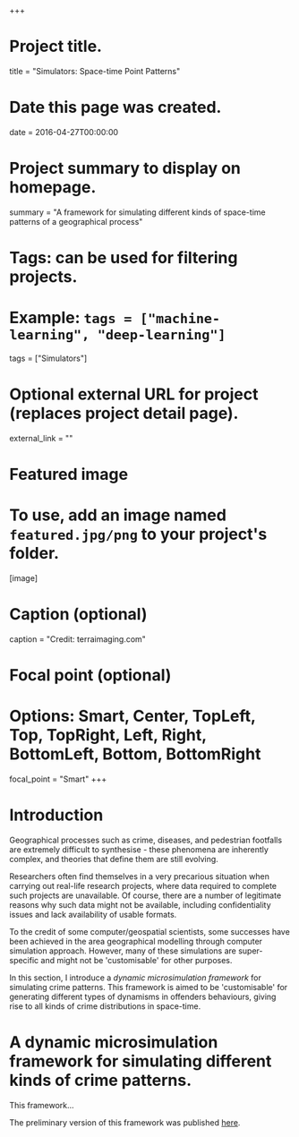 +++
# Project title.
title = "Simulators: Space-time Point Patterns"

# Date this page was created.
date = 2016-04-27T00:00:00

# Project summary to display on homepage.
summary = "A framework for simulating different kinds of space-time patterns of a geographical process"

# Tags: can be used for filtering projects.
# Example: `tags = ["machine-learning", "deep-learning"]`
tags = ["Simulators"]

# Optional external URL for project (replaces project detail page).
external_link = ""

# Featured image
# To use, add an image named `featured.jpg/png` to your project's folder. 
[image]
  # Caption (optional)
  caption = "Credit: terraimaging.com"
  
  # Focal point (optional)
  # Options: Smart, Center, TopLeft, Top, TopRight, Left, Right, BottomLeft, Bottom, BottomRight
  focal_point = "Smart"
+++

# Introduction

Geographical processes such as crime, diseases, and pedestrian footfalls are extremely difficult to synthesise - these phenomena are inherently complex, and theories that define them are still evolving. 

Researchers often find themselves in a very precarious situation when carrying out real-life research projects, where data required to complete such projects are unavailable. Of course, there are a number of legitimate reasons why such data might not be available, including confidentiality issues and lack availability of usable formats. 

To the credit of some computer/geospatial scientists, some successes have been achieved in the area geographical modelling through computer simulation approach. However, many of these simulations are super-specific and might not be 'customisable' for other purposes. 

In this section, I introduce a *dynamic microsimulation framework* for simulating crime patterns. This framework is aimed to be 'customisable' for generating different types of dynamisms in offenders behaviours, giving rise to all kinds of crime distributions in space-time.  



# A dynamic microsimulation framework for simulating different kinds of crime patterns.

This framework...

The preliminary version of this framework was published [here](http://eprints.whiterose.ac.uk/128602/1/monsuru_adepeju_gisruk2018.pdf).  



